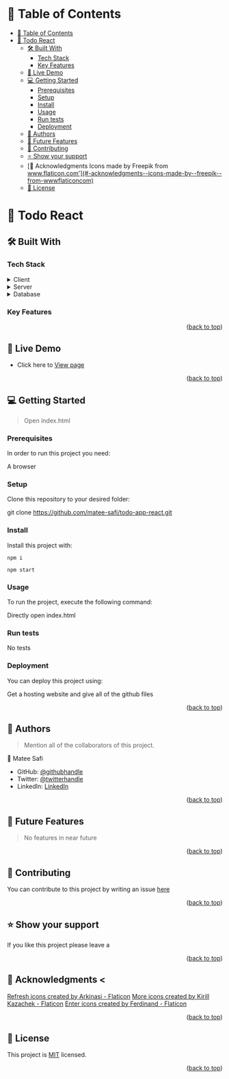 <a name="readme-top"></a>

<!-- TABLE OF CONTENTS -->

# 📗 Table of Contents

- [📗 Table of Contents](#-table-of-contents)
- [📖 Todo React ](#-todo-list-)
  - [🛠 Built With ](#-built-with-)
    - [Tech Stack ](#tech-stack-)
    - [Key Features ](#key-features-)
  - [🚀 Live Demo ](#-live-demo-)
  - [💻 Getting Started ](#-getting-started-)
    - [Prerequisites](#prerequisites)
    - [Setup](#setup)
    - [Install](#install)
    - [Usage](#usage)
    - [Run tests](#run-tests)
    - [Deployment](#deployment)
  - [👥 Authors ](#-authors-)
  - [🔭 Future Features ](#-future-features-)
  - [🤝 Contributing ](#-contributing-)
  - [⭐️ Show your support ](#️-show-your-support-)
  - [🙏 Acknowledgments  Icons made by  Freepik  from www.flaticon.com'](#-acknowledgments--icons-made-by--freepik--from-wwwflaticoncom)
  - [📝 License ](#-license-)

<!-- PROJECT DESCRIPTION -->

# 📖 Todo React <a name="about-project"></a>

> 

## 🛠 Built With <a name="built-with"></a>

### Tech Stack <a name="tech-stack"></a>

> 

<details>
  <summary>Client</summary>
  <ul>
    <li><a href=""></a></li>
  </ul>
</details>

<details>
  <summary>Server</summary>
  <ul>
    <li><a href=""></a></li>
  </ul>
</details>

<details>
<summary>Database</summary>
  <ul>
    <li><a href=""></a></li>
  </ul>
</details>

<!-- Features -->

### Key Features <a name="key-features"></a>

> 

<p align="right">(<a href="#readme-top">back to top</a>)</p>

<!-- LIVE DEMO -->

## 🚀 Live Demo <a name="live-demo"></a>

- Click here to [View page](https://matee-safi.github.io/todo-app-react/)

<p align="right">(<a href="#readme-top">back to top</a>)</p>

<!-- GETTING STARTED -->

## 💻 Getting Started <a name="getting-started"></a>

> Open index.html

### Prerequisites

In order to run this project you need:

A browser

### Setup

Clone this repository to your desired folder:

git clone https://github.com/matee-safi/todo-app-react.git

### Install

Install this project with:

<code>npm i</code>

<code>npm start</code>

### Usage

To run the project, execute the following command:

Directly open index.html

### Run tests

No tests

### Deployment

You can deploy this project using:

Get a hosting website and give all of the github files

<p align="right">(<a href="#readme-top">back to top</a>)</p>

<!-- AUTHORS -->

## 👥 Authors <a name="authors"></a>

> Mention all of the collaborators of this project.

👤 Matee Safi

- GitHub: [@githubhandle](https://github.com/matee-safi)
- Twitter: [@twitterhandle](https://twitter.com/matee_safi)
- LinkedIn: [LinkedIn](https://www.linkedin.com/in/matee-safi-755421243/)

<p align="right">(<a href="#readme-top">back to top</a>)</p>

<!-- FUTURE FEATURES -->

## 🔭 Future Features <a name="future-features"></a>

> No features in near future

<p align="right">(<a href="#readme-top">back to top</a>)</p>

<!-- CONTRIBUTING -->

## 🤝 Contributing <a name="contributing"></a>

You can contribute to this project by writing an issue <a href="https://github.com/matee-safi/todo-app-react/issues" >here</a>

<p align="right">(<a href="#readme-top">back to top</a>)</p>

<!-- SUPPORT -->

## ⭐️ Show your support <a name="support"></a>

If you like this project please leave a 

<p align="right">(<a href="#readme-top">back to top</a>)</p>

<!-- ACKNOWLEDGEMENTS -->

## 🙏 Acknowledgments <a name="acknowledgements"></a><

<a href="https://www.flaticon.com/free-icons/refresh" title="refresh icons">Refresh icons created by Arkinasi - Flaticon</a>
<a href="https://www.flaticon.com/free-icons/more" title="more icons">More icons created by Kirill Kazachek - Flaticon</a>
<a href="https://www.flaticon.com/free-icons/enter" title="enter icons">Enter icons created by Ferdinand - Flaticon</a>
<p align="right">(<a href="#readme-top">back to top</a>)</p>

<!-- LICENSE -->

## 📝 License <a name="license"></a>

This project is [MIT](./LICENSE) licensed.

<p align="right">(<a href="#readme-top">back to top</a>)</p>
